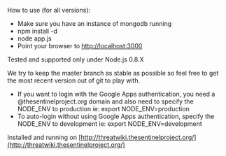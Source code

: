 How to use (for all versions):
- Make sure you have an instance of mongodb running
- npm install -d
- node app.js
- Point your browser to [http://localhost:3000](http://localhost:3000)

Tested and supported only under Node.js 0.8.X

We try to keep the master branch as stable as possible so feel free to get the most recent version out of git to play with.
- If you want to login with the Google Apps authentication, you need a @thesentinelproject.org domain and also need to specify the NODE_ENV to production
	ie: export NODE_ENV=production
- To auto-login without using Google Apps authentication, specify the NODE_ENV to development
	ie: export NODE_ENV=development

Installed and running on [http://threatwiki.thesentinelproject.org/](http://threatwiki.thesentinelproject.org/)
